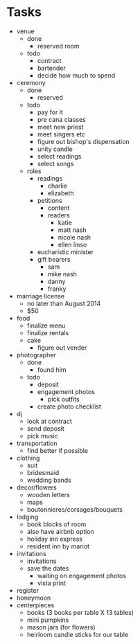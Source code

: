 Tasks
===

- venue
    - done
        - reserved room
    -  todo
        - contract
        - bartender
        - decide how much to spend
- ceremony
    - done
        - reserved
    - todo
        - pay for it
        - pre cana classes
        - meet new priest
        - meet singers etc
        - figure out bishop's dispensation
        - unity candle
        - select readings
        - select songs
    - roles
        - readings
            - charlie
            - elizabeth
        - petitions
            - content
            - readers
                - katie
                - matt nash
                - nicole nash
                - ellen linso
        - eucharistic minister
        - gift bearers
            - sam
            - mike nash
            - danny
            - franky
- marriage license
    - no later than August 2014
    - $50
- food
    - finalize menu
    - finalize rentals
    - cake
        - figure out vender
- photographer
    - done
        - found him
    - todo
        - deposit
        - engagement photos
            - pick outfits
        - create photo checklist
- dj
    - look at contract
    - send deposit
    - pick music
- transportation
    - find better if possible
- clothing
    - suit
    - bridesmaid
    - wedding bands
- decor/flowers
    - wooden letters
    - maps
    - boutonnieres/corsages/bouquets
- lodging
    - book blocks of room
    - also have airbnb option
    - holiday inn express
    - resident inn by mariot
- invitations
    - invitations
    - save the dates
        - waiting on engagement photos
        - vista print
- register
- honeymoon
- centerpieces
    - books (3 books per table X 13 tables)
    - mini pumpkins
    - mason jars (for flowers)
    - heirloom candle sticks for our table

